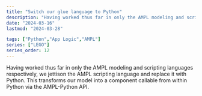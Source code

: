 ```yaml
---
title: "Switch our glue language to Python"
description: "Having worked thus far in only the AMPL modeling and scripting languages respectively, we jettison the AMPL scripting language and replace it with Python. This has the effect of transforming our model into a component callable from within Python via the AMPL-Python API."
date: "2024-03-16"
lastmod: "2024-03-28"

tags: ["Python","App Logic","AMPL"]
series: ["LEGO"]
series_order: 12
---
```


Having worked thus far in only the AMPL modeling and scripting languages respectively, we jettison the AMPL scripting language and replace it with Python. This transforms our model into a component callable from within Python via the AMPL-Python API.
